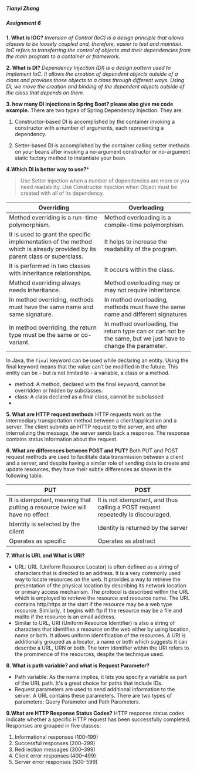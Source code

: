 ##### Tianyi Zhang
##### Assignment 6

**1. What is IOC?**
 *Inversion of Control (IoC) is a design principle that allows classes to be loosely coupled and, therefore, easier to test and maintain. IoC refers to transferring the control of objects and their dependencies from the main program to a container or framework.*


**2. What is DI?**
*Dependency Injection (DI) is a design pattern used to implement IoC. It allows the creation of dependent objects outside of a class and provides those objects to a class through different ways. Using DI, we move the creation and binding of the dependent objects outside of the class that depends on them.*

**3. how many DI injections in Spring Boot? please also give me code example.**
 There are two types of Spring Dependency Injection. They are: 
 1. Constructor-based DI is accomplished by the container invoking a constructor with a number of arguments, each representing a dependency.

2. Setter-based DI is accomplished by the container calling setter methods on your beans after invoking a no-argument constructor or no-argument static factory method to instantiate your bean.



**4.Which DI is better way to use?***
>Use Setter injection when a number of dependencies are more or you need readability. Use Constructor Injection when Object must be created with all of its dependency.

| Overriding | Overloading |
| ------ | ------ |
| Method overriding is a run-time polymorphism. | Method overloading is a compile-time polymorphism. |
| It is used to grant the specific implementation of the method which is already provided by its parent class or superclass. | It helps to increase the readability of the program.|
| It is performed in two classes with inheritance relationships. | It occurs within the class. |
| Method overriding always needs inheritance. | Method overloading may or may not require inheritance. |
| In method overriding, methods must have the same name and same signature. | In method overloading, methods must have the same name and different signatures |
| In method overriding, the return type must be the same or co-variant. | In method overloading, the return type can or can not be the same, but we just have to change the parameter. |



In Java, the `final` keyword can be used while declaring an entity. Using the final keyword means that the value can’t be modified in the future. This entity can be - but is not limited to - a variable, a class or a method.
- method: A method, declared with the final keyword, cannot​ be overridden or hidden by subclasses.
- class: A class​ declared as a final class, cannot be subclassed
- 



**5. What are HTTP request methods**
HTTP requests work as the intermediary transportation method between a client/application and a server. The client submits an HTTP request to the server, and after internalizing the message, the server sends back a response. The response contains status information about the request.

**6. What are differences between POST and PUT?**
Both PUT and POST request methods are used to facilitate data transmission between a client and a server, and despite having a similar role of sending data to create and update resources, they have their subtle differences as shown in the following table.

| PUT | POST | 
| ------ | ------ | 
|It is idempotent, meaning that putting a resource twice will have no effect|	It is not idempotent, and thus calling a POST request repeatedly is discouraged.|	
|Identity is selected by the client|	Identity is returned by the server|	
|Operates as specific|	Operates as abstract|


**7. What is URL and What is URI?**
- URL: URL (Uniform Resource Locator) is often defined as a string of characters that is directed to an address. It is a very commonly used way to locate resources on the web. It provides a way to retrieve the presentation of the physical location by describing its network location or primary access mechanism. The protocol is described within the URL which is employed to retrieve the resource and resource name. The URL contains http/https at the start if the resource may be a web type resource. Similarly, it begins with ftp if the resource may be a file and mailto if the resource is an email address.
- Similar to URL, URI (Uniform Resource Identifier) is also a string of characters that identifies a resource on the web either by using location, name or both. It allows uniform identification of the resources. A URI is additionally grouped as a locator, a name or both which suggests it can describe a URL, URN or both. The term identifier within the URI refers to the prominence of the resources, despite the technique used.


**8. What is path variable? and what is Request Parameter?**
- Path variable: As the name implies, it lets you specify a variable as part of the URL path. It's a great choice for paths that include IDs. 
- Request parameters are used to send additional information to the server. A URL contains these parameters. There are two types of parameters: Query Parameter and Path Parameters.


	
**9.What are HTTP Response Status Codes?**
HTTP response status codes indicate whether a specific HTTP request has been successfully completed. Responses are grouped in five classes:
1. Informational responses (100–199)
2. Successful responses (200–299)
3. Redirection messages (300–399)
4. Client error responses (400–499)
5. Server error responses (500–599)


